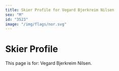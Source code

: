 ```yaml
---
title: Skier Profile for Vegard Bjerkreim Nilsen
sex: "M"
id: "3523"
image: "/img/flags/nor.svg" 
---
```


# Skier Profile

This page is for: Vegard Bjerkreim Nilsen.
    